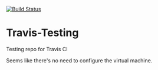 [![Build Status](https://travis-ci.org/hitchpy/Travis-Testing.svg?branch=master)](https://travis-ci.org/hitchpy/Travis-Testing)

# Travis-Testing
Testing repo for Travis CI

Seems like there's no need to configure the virtual machine. 
